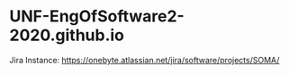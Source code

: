 # UNF-EngOfSoftware2-2020.github.io

Jira Instance: https://onebyte.atlassian.net/jira/software/projects/SOMA/
